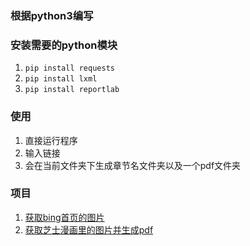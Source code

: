 ### 根据python3编写

### 安装需要的python模块
1. `pip install requests`
2. `pip install lxml`
3. `pip install reportlab`


### 使用
1. 直接运行程序
2. 输入链接
3. 会在当前文件夹下生成章节名文件夹以及一个pdf文件夹

### 项目
1. [获取bing首页的图片](https://github.com/jinl1874/spider/tree/master/bing_img)
2. [获取芝士漫画里的图片并生成pdf](https://github.com/jinl1874/spider/tree/master/zhi_shi_man_hua)
